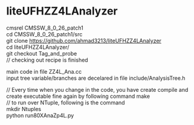 # liteUFHZZ4LAnalyzer

cmsrel CMSSW_8_0_26_patch1 <br/>
cd CMSSW_8_0_26_patch1/src <br/>
git clone https://github.com/ahmad3213/liteUFHZZ4LAnalyzer <br/>
cd liteUFHZZ4LAnalyzer/ <br/>
git checkout Tag_and_probe <br/>
// checking out recipe is finished <br/>

main code in file ZZ4L_Ana.cc <br/>
input tree variable/branches are decelared in file  include/AnalysisTree.h <br/>

// Every time when you change in the code, you have create compile and create executable fine again  by following command 
make <br/>
// to run over NTuple, following is the command  <br/>
mkdir Ntuples  <br/>
python run80XAnaZp4L.py  <br/>
